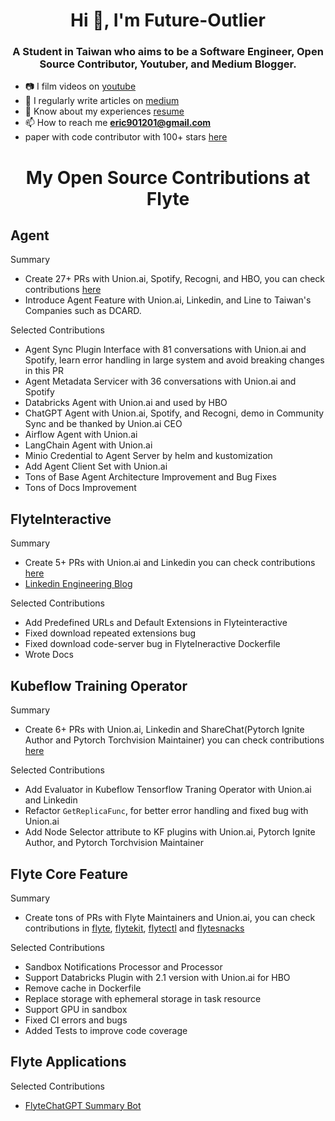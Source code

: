 <h1 align="center">Hi 👋, I'm Future-Outlier</h1>
<h3 align="center">A Student in Taiwan who aims to be a Software Engineer, Open Source Contributor, Youtuber, and Medium Blogger.</h3>
<!-- <p align="left"> <img src="https://komarev.com/ghpvc/?username=hacker-davinci&label=Profile%20views&color=0e75b6&style=flat" alt="hacker-davinci" /> </p> -->

- 📷 I film videos on [youtube](https://www.youtube.com/c/%E8%B3%87%E5%B7%A5%E7%B3%BB%E7%9A%84%E6%96%9C%E6%A7%93%E4%BA%BA%E7%94%9F)
- 📝 I regularly write articles on [medium](https://future-outlier.medium.com/)
- 📄 Know about my experiences [resume](https://Future-Outlier.github.io/CV/ERIC_CHEN_CV.pdf)
- 📫 How to reach me **eric901201@gmail.com**
- paper with code contributor with 100+ stars [here](https://github.com/SinicaGroup/Class-agnostic-Few-shot-Object-Counting)

<h1 align="center">My Open Source Contributions at Flyte</h1>

## Agent
Summary

- Create 27+ PRs with Union.ai, Spotify, Recogni, and HBO, you can check contributions [here](https://github.com/flyteorg/flyte/issues/3936)
- Introduce Agent Feature with Union.ai, Linkedin, and Line to Taiwan's Companies such as DCARD.

Selected Contributions

- Agent Sync Plugin Interface with 81 conversations with Union.ai and Spotify, learn error handling in large system and avoid breaking changes in this PR
- Agent Metadata Servicer with 36 conversations with Union.ai and Spotify
- Databricks Agent with Union.ai and used by HBO
- ChatGPT Agent with Union.ai, Spotify, and Recogni, demo in Community Sync and be thanked by Union.ai CEO
- Airflow Agent with Union.ai
- LangChain Agent with Union.ai
- Minio Credential to Agent Server by helm and kustomization
- Add Agent Client Set with Union.ai
- Tons of Base Agent Architecture Improvement and Bug Fixes
- Tons of Docs Improvement

## FlyteInteractive
Summary

- Create 5+ PRs with Union.ai and Linkedin you can check contributions [here](https://github.com/flyteorg/flyte/issues/4284)
- [Linkedin Engineering Blog](https://www.linkedin.com/blog/engineering/open-source/open-sourcing-flyteinteractive#)

Selected Contributions

- Add Predefined URLs and Default Extensions in Flyteinteractive
- Fixed download repeated extensions bug
- Fixed download code-server bug in FlyteIneractive Dockerfile
- Wrote Docs

## Kubeflow Training Operator
Summary

- Create 6+ PRs with Union.ai, Linkedin and ShareChat(Pytorch Ignite Author and Pytorch Torchvision Maintainer) you can check contributions [here](https://github.com/flyteorg/flyte/issues/4167)

Selected Contributions

- Add Evaluator in Kubeflow Tensorflow Traning Operator with Union.ai and Linkedin
- Refactor `GetReplicaFunc`, for better error handling and fixed bug with Union.ai
- Add Node Selector attribute to KF plugins with Union.ai, Pytorch Ignite Author, and Pytorch Torchvision Maintainer

## Flyte Core Feature
Summary

- Create tons of PRs with Flyte Maintainers and Union.ai, you can check contributions in [flyte](https://github.com/flyteorg/flyte/commits?author=Future-Outlier), [flytekit](https://github.com/flyteorg/flytekit/commits?author=Future-Outlier), [flytectl](https://github.com/flyteorg/flytectl/commits?author=Future-Outlier) and [flytesnacks](https://github.com/flyteorg/flytesnacks/commits?author=Future-Outlier)

Selected Contributions

- Sandbox Notifications Processor and Processor
- Support Databricks Plugin with 2.1 version with Union.ai for HBO
- Remove cache in Dockerfile
- Replace storage with ephemeral storage in task resource
- Support GPU in sandbox
- Fixed CI errors and bugs
- Added Tests to improve code coverage

## Flyte Applications

Selected Contributions

- [FlyteChatGPT Summary Bot](https://github.com/Future-Outlier/FlyteChatGPTSummaryBot)
